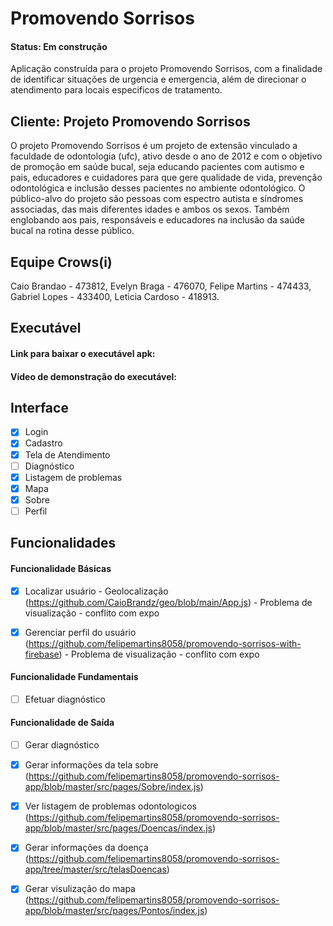 # Promovendo Sorrisos
#### Status: Em construção
Aplicação construída para o projeto Promovendo Sorrisos, com a finalidade de identificar situações de urgencia e emergencia, além de direcionar o atendimento para locais especificos de tratamento.
## Cliente: Projeto Promovendo Sorrisos
O projeto Promovendo Sorrisos é um projeto de extensão vinculado a faculdade de odontologia (ufc), ativo desde o ano de 2012 e com o objetivo de promoção em saúde bucal, seja educando pacientes com autismo e pais, educadores e cuidadores para que gere qualidade de vida, prevenção odontológica e inclusão desses pacientes no ambiente odontológico.
O público-alvo do projeto são pessoas com espectro autista e síndromes associadas, das mais diferentes idades e ambos os sexos. Também englobando aos pais, responsáveis e educadores na inclusão da saúde bucal na rotina desse público.
## Equipe Crows(i)
Caio Brandao - 473812, Evelyn Braga - 476070, Felipe Martins - 474433, Gabriel Lopes - 433400, Leticia Cardoso - 418913.
## Executável
#### Link para baixar o executável apk: 
#### Vídeo de demonstração do executável: 
## Interface
- [x] Login
- [x] Cadastro
- [x] Tela de Atendimento
- [ ] Diagnóstico
- [x] Listagem de problemas
- [x] Mapa
- [x] Sobre
- [ ] Perfil
## Funcionalidades 
#### Funcionalidade Básicas
- [x] Localizar usuário - Geolocalização (https://github.com/CaioBrandz/geo/blob/main/App.js) - Problema de visualização - conflito com expo

- [x] Gerenciar perfil do usuário (https://github.com/felipemartins8058/promovendo-sorrisos-with-firebase) - Problema de visualização - conflito com expo
#### Funcionalidade Fundamentais
- [ ] Efetuar diagnóstico
#### Funcionalidade de Saída
- [ ] Gerar diagnóstico
- [x] Gerar informações da tela sobre (https://github.com/felipemartins8058/promovendo-sorrisos-app/blob/master/src/pages/Sobre/index.js)

- [x] Ver listagem de problemas odontologicos (https://github.com/felipemartins8058/promovendo-sorrisos-app/blob/master/src/pages/Doencas/index.js)

- [x] Gerar informações da doença (https://github.com/felipemartins8058/promovendo-sorrisos-app/tree/master/src/telasDoencas)

- [x] Gerar visulização do mapa (https://github.com/felipemartins8058/promovendo-sorrisos-app/blob/master/src/pages/Pontos/index.js)
